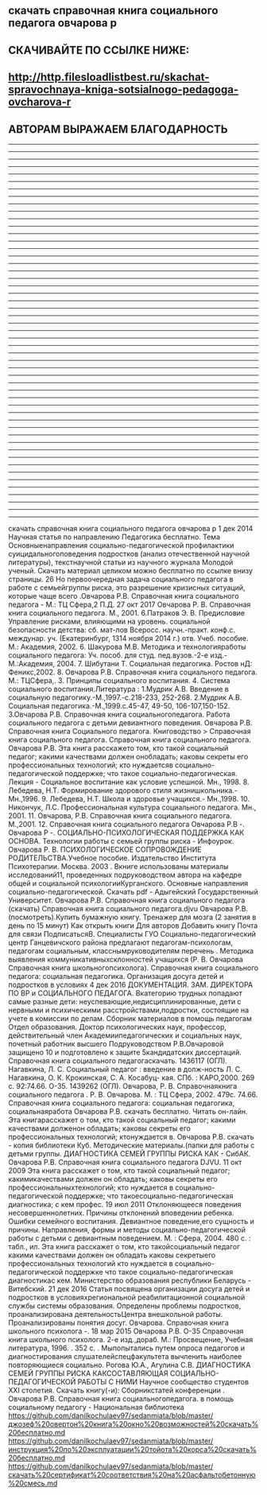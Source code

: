 скачать справочная книга социального педагога овчарова р
--------------------------------------------------
СКАЧИВАЙТЕ ПО ССЫЛКЕ НИЖЕ:
--------------------------------------------------
http://http.filesloadlistbest.ru/skachat-spravochnaya-kniga-sotsialnogo-pedagoga-ovcharova-r
--------------------------------------------------
АВТОРАМ ВЫРАЖАЕМ БЛАГОДАРНОСТЬ
--------------------------------------------------
--------------------------------------------------
--------------------------------------------------
--------------------------------------------------
--------------------------------------------------
--------------------------------------------------
--------------------------------------------------
--------------------------------------------------
--------------------------------------------------
--------------------------------------------------
--------------------------------------------------
--------------------------------------------------
--------------------------------------------------
--------------------------------------------------
--------------------------------------------------
--------------------------------------------------
--------------------------------------------------
--------------------------------------------------
--------------------------------------------------
--------------------------------------------------
--------------------------------------------------
--------------------------------------------------
--------------------------------------------------
--------------------------------------------------
--------------------------------------------------
--------------------------------------------------
--------------------------------------------------
--------------------------------------------------
--------------------------------------------------
--------------------------------------------------
--------------------------------------------------
--------------------------------------------------
--------------------------------------------------
--------------------------------------------------
--------------------------------------------------
--------------------------------------------------
--------------------------------------------------
--------------------------------------------------
--------------------------------------------------
--------------------------------------------------
--------------------------------------------------
--------------------------------------------------
--------------------------------------------------
--------------------------------------------------
--------------------------------------------------
--------------------------------------------------
--------------------------------------------------
--------------------------------------------------
--------------------------------------------------
--------------------------------------------------
--------------------------------------------------
--------------------------------------------------
скачать справочная книга социального педагога овчарова р 1 дек 2014  Научная статья по направлению Педагогика бесплатно. Тема Основныенаправления социально-педагогической профилактики суицидальногоповедения подростков (анализ отечественной научной литературы), текстнаучной статьи из научного журнала Молодой ученый. Скачать материал целиком можно бесплатно по ссылке внизу страницы. 26 Но первоочередная задача социального педагога в работе с семьейгруппы риска, это разрешение кризисных ситуаций, которые чаще всего .Овчарова Р.В. Справочная книга социального педагога - М.: ТЦ Сфера,2 П.Д. 27 окт 2017  Овчарова Р. В. Справочная книга социального педагога.   М., 2001. 6.Патраков Э. В. Предисловие    Управление рисками, влияющими на уровень. социальной безопасности детства: сб. мат-лов Всеросс. научн.-практ. конф.с. междунар. уч. (Екатеринбург, 1314  ноября 2014  г.)   отв. Учеб. пособие. М.: Академия, 2002. 6. Шакурова М.В. Методика и технологияработы социального педагога: Уч. пособ. для студ. пед.вузов.-2-е изд.- М.:Академия, 2004. 7. Шибутани Т. Социальная педагогика. Ростов нД: Феникс,2002. 8. Овчарова Р.В. Справочная книга социального педагога. М.: ТЦСфера,. 3. Принципы социального воспитания. 4. Система социального воспитания.Литература : 1.Мудрик А.В. Введение в социальную педагогику.-М.,1997.-с.218-233, 252-268. 2.Мудрик А.В. Социальная педагогика.-М.,1999.с.45-47, 49-50, 106-107,150-152. 3.Овчарова Р.В. Справочная книга социальногопедагога. Работа социального педагога с детьми девиантного поведения. Овчарова Р.В. Справочная книга Социального педагога. Книговодство > Справочная книга социального педагога. Справочная книга социального педагога. Овчарова Р.В. Эта книга расскажето том, кто такой социальный педагог; какими качествами должен онобладать; каковы секреты его профессиональных технологий; кто нуждаетсяв социально-педагогической поддержке; что такое социально-педагогическая. Лекция - Социальное воспитание как условие успешной. Мн., 1998. 8. Лебедева, Н.Т. Формирование здорового стиля жизнишкольника.- Мн.,1996. 9. Лебедева, Н.Т. Школа и здоровье учащихся.- Мн.,1998. 10. Никончук, Л.С. Профессиональная культура социального педагога. Мн., 2001. 11. Овчарова, Р.В. Справочная книга социального педагога.  М.,2001. 12.
Справочная книга социального педагога  Овчарова Р.В  -. Овчарова Р -. СОЦИАЛЬНО-ПСИХОЛОГИЧЕСКАЯ ПОДДЕРЖКА КАК ОСНОВА. Технологии работы с семьей группы риска - Инфоурок. Овчарова Р. В. ПСИХОЛОГИЧЕСКОЕ СОПРОВОЖДЕНИЕ РОДИТЕЛЬСТВА.Учебное пособие. Издательство Института Психотерапии. Москва. 2003 . Вкниге использованы материалы исследований11, проведенных подруководством автора на кафедре общей и социальной психологииКурганского. Основные направления социально-педагогической. Скачать pdf - Адыгейский Государственный Университет. Овчарова Р.В.  Справочная книга социального педагога (скачать) Справочная книга социального педагога.djvu  Овчарова Р.В. (посмотреть).Купить бумажную книгу. Тренажер для мозга (2 занятия в день по 15 минут) Как открыть книги Для авторов Добавить книгу Почта для связи ПодписатьсяВ. Специалисты ГУО Социально-педагогический центр Ганцевичского района предлагают педагогам-психологам, педагогам социальным, класснымруководителям перечень . Методика выявления коммуникативныхсклонностей учащихся (Р. В. Овчарова Справочная книга школьногопсихолога). Справочная книга социального педагога: социальная педагогика. Организация досуга детей и подростков в условиях
4 дек 2016  ДОКУМЕНТАЦИЯ. ЗАМ. ДИРЕКТОРА ПО ВР и СОЦИАЛЬНОГО ПЕДАГОГА. Вкатегорию трудных попадают самые разные дети: неуспевающие,недисциплинированные, дети с нервными и психическими расстройствами,подростки, состоящие на учете в комиссии по делам. Сборник материалов в помощь педагогам  Отдел образования. Доктор психологических наук, профессор, действительный член Академиипедагогических и социальных наук, почетный работник высшего  Подруководством Р.В.Овчаровой защищено 10 и подготовлено к защите 5кандидатских диссертаций.  Справочная книга социального педагогаскачать. 1436117 (ОГЛ). Нагавкина, Л. С. Социальный педагог : введение в долж-ность  Л. С. Нагавкина, О. К. Крокинская, С. А. Косабуц- кая.  СПб. : КАРО,2000.  269 с. 92:74.66. О-35. 1439262 (ОГЛ). Овчарова, Р. В. Справочнаякнига социального педагога . Р. В. Овчарова.  М. : ТЦ Сфера, 2002.  479с. 74.66. Справочная книга социального педагога: социальная педагогика, социальнаяработа Овчарова Р.В. скачать бесплатно. Читать он-лайн. Эта книгарасскажет о том, кто такой социальный педагог; какими качествами долженон обладать; каковы секреты его профессиональных технологий; ктонуждается в. Овчарова Р.В. скачать -   копия библиотеки Куб. Методические материалы.(папки для работы с детьми группы. ДИАГНОСТИКА СЕМЕЙ ГРУППЫ РИСКА КАК  - СибАК. Овчарова Р.В. Справочная книга социального педагога DJVU. 11 окт 2009  Эта книга расскажет о том, кто такой социальный педагог; какимикачествами должен он обладать; каковы секреты его профессиональныхтехнологий; кто нуждается в социально-педагогической поддержке; что такоесоциально-педагогическая диагностика; с кем профес. 19 июл 2011  Отклоняющееся поведения несовершеннолетних. Причины отклонений вповедении ребенка. Ошибки семейного воспитания. Девиантное поведение,его сущность и причины. Направления, формы и методы социально-педагогической работы с детьми с девиантным поведением.
М. : Сфера, 2004. 480 с. : табл., ил. Эта книга расскажет о том, кто такойсоциальный педагог какими качествами должен он обладать каковы секретыего профессиональных технологий кто нуждается в социально-педагогической поддержке что такое социально-педагогическая диагностикас кем. Министерство образования республики Беларусь - Витебский. 21 дек 2016  Статья посвящена организации досуга детей и подростков в условияхрегиональной реабилитационной социальной службы системы образования. Определены проблемы подростков, проанализирована деятельностьЦентра внешкольной работы. Проанализированы понятия досуг. Овчарова. Справочная книга школьного психолога  -. 18 мар 2015  Овчарова Р.В. О-35 Справочная книга школьного психолога.  2-е изд.,дораб.  М.: Просвещение, Учебная литература, 1996. . 352 с. . Мыпопытались путем опроса педагогов и диагностирования слушателейспецфакультета вычленить наиболее повторяющиеся социально. Рогова Ю.А., Агулина С.В. ДИАГНОСТИКА СЕМЕЙ ГРУППЫ РИСКА КАКСОСТАВЛЯЮЩАЯ СОЦИАЛЬНО-ПЕДАГОГИЧЕСКОЙ РАБОТЫ С НИМИ Научное сообщество студентов XXI столетия.  Скачать книгу(-и): Сборникстатей конференции . Овчарова Р.В. Справочная книга социальногопедагога. в помощь социальному педагогу - Национальная библиотека
https://github.com/danilkochulaev97/sedanmiata/blob/master/джозеф%20овертон%20книга%20окно%20возможностей%20скачать%20бесплатно.md
https://github.com/danilkochulaev97/sedanmiata/blob/master/инструкция%20по%20эксплуатации%20тойота%20корса%20скачать%20бесплатно.md
https://github.com/danilkochulaev97/sedanmiata/blob/master/скачать%20сертификат%20соответствия%20на%20асфальтобетонную%20смесь.md